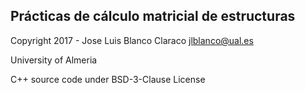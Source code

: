 Prácticas de cálculo matricial de estructuras
-----------------------------------------------

Copyright 2017 - Jose Luis Blanco Claraco <jlblanco@ual.es>

University of Almeria

C++ source code under BSD-3-Clause License
